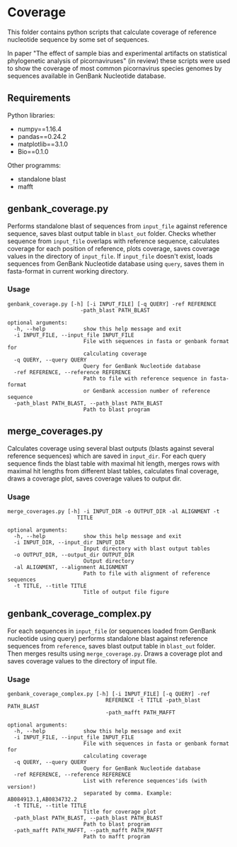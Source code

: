 # Coverage
This folder contains python scripts that calculate coverage of reference nucleotide sequence by some set of sequences.

In paper "The effect of sample bias and experimental artifacts on statistical phylogenetic analysis of picornaviruses" (in review) these scripts were used to show the coverage of most common picornavirus species genomes by sequences available in GenBank Nucleotide database.

## Requirements

Python libraries:

* numpy==1.16.4
* pandas==0.24.2
* matplotlib==3.1.0
* Bio==0.1.0

Other programms:

* standalone blast
* mafft


## genbank_coverage.py


Performs standalone blast of sequences from `input_file` against reference sequence, saves blast output table in `blast_out` folder.
Checks whether sequence from `input_file` overlaps with reference sequence, calculates coverage for each position of reference, plots coverage, 
saves coverage values in the directory of `input_file`. If `input_file` doesn't exist, loads sequences from GenBank Nucleotide database 
using `query`, saves them in fasta-format in current working directory.


### Usage

```
genbank_coverage.py [-h] [-i INPUT_FILE] [-q QUERY] -ref REFERENCE
                       -path_blast PATH_BLAST

optional arguments:
  -h, --help            show this help message and exit
  -i INPUT_FILE, --input_file INPUT_FILE
                        File with sequences in fasta or genbank format for
                        calculating coverage
  -q QUERY, --query QUERY
                        Query for GenBank Nucleotide database
  -ref REFERENCE, --reference REFERENCE
                        Path to file with reference sequence in fasta-format
                        or GenBank accession number of reference sequence
  -path_blast PATH_BLAST, --path_blast PATH_BLAST
                        Path to blast program
```


##  merge_coverages.py


Calculates coverage using several blast outputs (blasts against several reference sequences) which 
are saved in `input_dir`. For each query sequence finds the blast table with maximal hit length,
 merges rows with maximal hit lengths from different blast tables, calculates final coverage, 
 draws a coverage plot, saves coverage values to output dir.

### Usage
```
merge_coverages.py [-h] -i INPUT_DIR -o OUTPUT_DIR -al ALIGNMENT -t
                      TITLE

optional arguments:
  -h, --help            show this help message and exit
  -i INPUT_DIR, --input_dir INPUT_DIR
                        Input directory with blast output tables
  -o OUTPUT_DIR, --output_dir OUTPUT_DIR
                        Output directory
  -al ALIGNMENT, --alignment ALIGNMENT
                        Path to file with alignment of reference sequences
  -t TITLE, --title TITLE
                        Title of output file figure

```


                        
##  genbank_coverage_complex.py

For each sequences in `input_file` (or sequences loaded from GenBank nucleotide using query) 
performs standalone blast against reference sequences from `reference`, saves blast output table in `blast_out` folder.
Then merges results using `merge_coverage.py`. Draws a coverage plot and saves coverage values to the directory of input file.

### Usage
```
genbank_coverage_complex.py [-h] [-i INPUT_FILE] [-q QUERY] -ref
                               REFERENCE -t TITLE -path_blast PATH_BLAST
                               -path_mafft PATH_MAFFT

optional arguments:
  -h, --help            show this help message and exit
  -i INPUT_FILE, --input_file INPUT_FILE
                        File with sequences in fasta or genbank format for
                        calculating coverage
  -q QUERY, --query QUERY
                        Query for GenBank Nucleotide database
  -ref REFERENCE, --reference REFERENCE
                        List with reference sequences'ids (with version!)
                        separated by comma. Example: AB084913.1,AB0834732.2
  -t TITLE, --title TITLE
                        Title for coverage plot
  -path_blast PATH_BLAST, --path_blast PATH_BLAST
                        Path to blast program
  -path_mafft PATH_MAFFT, --path_mafft PATH_MAFFT
                        Path to mafft program
```
